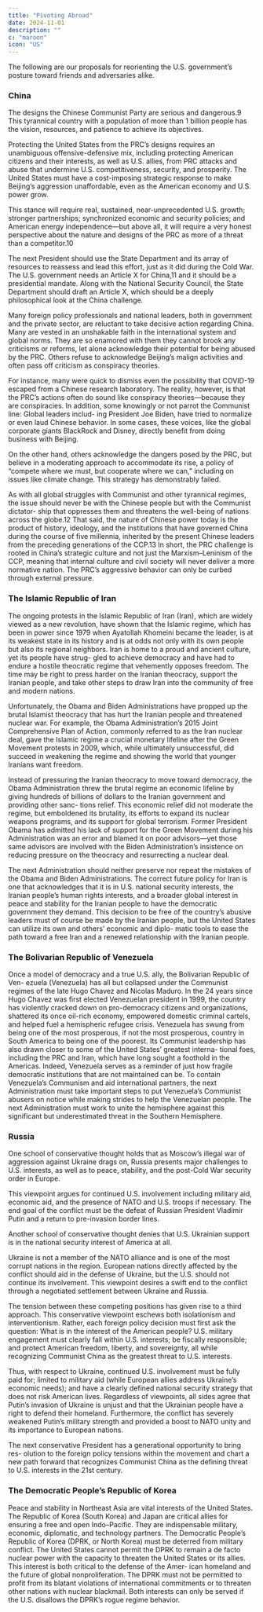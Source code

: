 ```yaml
---
title: "Pivoting Abroad"
date: 2024-11-01
description: ""
c: "maroon"
icon: "US"
---
```



The following are our proposals for reorienting the U.S. government’s posture toward friends and adversaries alike.


### China

The designs the Chinese Communist Party are serious and dangerous.9 This tyrannical country with a population of more than 1 billion people has the vision, resources, and patience to achieve its objectives.

Protecting the United States from the PRC’s designs requires an unambiguous offensive-defensive mix, including protecting American citizens and their interests, as well as U.S. allies, from PRC attacks and abuse that undermine U.S. competitiveness, security, and prosperity. The United States must have a cost-imposing strategic response to make Beijing’s aggression unaffordable, even as the American economy and U.S. power grow.

This stance will require real, sustained, near-unprecedented U.S. growth; stronger partnerships; synchronized economic and security policies; and American energy independence—but above all, it will require a very honest perspective about the nature and designs of the PRC as more of a threat than a competitor.10

The next President should use the State Department and its array of resources to reassess and lead this effort, just as it did during the Cold War. The U.S. government needs an Article X for China,11 and it should be a presidential mandate. Along with the National Security Council, the State Department should draft an Article X, which should be a deeply philosophical look at the China challenge.

Many foreign policy professionals and national leaders, both in government and the private sector, are reluctant to take decisive action regarding China. Many are vested in an unshakable faith in the international system and global norms. They are so enamored with them they cannot brook any criticisms or reforms, let alone acknowledge their potential for being abused by the PRC. Others refuse to acknowledge Beijing’s malign activities and often pass off criticism as conspiracy theories.

For instance, many were quick to dismiss even the possibility that COVID-19
escaped from a Chinese research laboratory. The reality, however, is that the PRC’s
actions often do sound like conspiracy theories—because they are conspiracies. In
addition, some knowingly or not parrot the Communist line: Global leaders includ-
ing President Joe Biden, have tried to normalize or even laud Chinese behavior.
In some cases, these voices, like the global corporate giants BlackRock and Disney,
directly benefit from doing business with Beijing.

On the other hand, others acknowledge the dangers posed by the PRC, but
believe in a moderating approach to accommodate its rise, a policy of “compete
where we must, but cooperate where we can,” including on issues like climate
change. This strategy has demonstrably failed.

As with all global struggles with Communist and other tyrannical regimes, the
issue should never be with the Chinese people but with the Communist dictator-
ship that oppresses them and threatens the well-being of nations across the globe.12
That said, the nature of Chinese power today is the product of history, ideology,
and the institutions that have governed China during the course of five millennia,
inherited by the present Chinese leaders from the preceding generations of the
CCP.13 In short, the PRC challenge is rooted in China’s strategic culture and not
just the Marxism–Leninism of the CCP, meaning that internal culture and civil
society will never deliver a more normative nation. The PRC’s aggressive behavior
can only be curbed through external pressure.


### The Islamic Republic of Iran

The ongoing protests in the Islamic Republic of Iran (Iran), which are widely
viewed as a new revolution, have shown that the Islamic regime, which has been
in power since 1979 when Ayatollah Khomeini became the leader, is at its weakest
state in its history and is at odds not only with its own people but also its regional
neighbors. Iran is home to a proud and ancient culture, yet its people have strug-
gled to achieve democracy and have had to endure a hostile theocratic regime that
vehemently opposes freedom. The time may be right to press harder on the Iranian
theocracy, support the Iranian people, and take other steps to draw Iran into the
community of free and modern nations.

Unfortunately, the Obama and Biden Administrations have propped up the
brutal Islamist theocracy that has hurt the Iranian people and threatened nuclear
war. For example, the Obama Administration’s 2015 Joint Comprehensive Plan of
Action, commonly referred to as the Iran nuclear deal, gave the Islamic regime a
crucial monetary lifeline after the Green Movement protests in 2009, which, while
ultimately unsuccessful, did succeed in weakening the regime and showing the
world that younger Iranians want freedom.

Instead of pressuring the Iranian theocracy to move toward democracy, the
Obama Administration threw the brutal regime an economic lifeline by giving
hundreds of billions of dollars to the Iranian government and providing other sanc-
tions relief. This economic relief did not moderate the regime, but emboldened its
brutality, its efforts to expand its nuclear weapons programs, and its support for
global terrorism. Former President Obama has admitted his lack of support for the
Green Movement during his Administration was an error and blamed it on poor
advisors—yet those same advisors are involved with the Biden Administration’s
insistence on reducing pressure on the theocracy and resurrecting a nuclear deal.

The next Administration should neither preserve nor repeat the mistakes of
the Obama and Biden Administrations. The correct future policy for Iran is one
that acknowledges that it is in U.S. national security interests, the Iranian people’s
human rights interests, and a broader global interest in peace and stability for the
Iranian people to have the democratic government they demand. This decision
to be free of the country’s abusive leaders must of course be made by the Iranian
people, but the United States can utilize its own and others’ economic and diplo-
matic tools to ease the path toward a free Iran and a renewed relationship with
the Iranian people.



### The Bolivarian Republic of Venezuela

Once a model of democracy and a true U.S. ally, the Bolivarian Republic of Ven-
ezuela (Venezuela) has all but collapsed under the Communist regimes of the late
Hugo Chavez and Nicolas Maduro. In the 24 years since Hugo Chavez was first
elected Venezuelan president in 1999, the country has violently cracked down on
pro-democracy citizens and organizations, shattered its once oil-rich economy,
empowered domestic criminal cartels, and helped fuel a hemispheric refugee crisis.
Venezuela has swung from being one of the most prosperous, if not the most
prosperous, country in South America to being one of the poorest. Its Communist
leadership has also drawn closer to some of the United States’ greatest interna-
tional foes, including the PRC and Iran, which have long sought a foothold in the
Americas. Indeed, Venezuela serves as a reminder of just how fragile democratic
institutions that are not maintained can be. To contain Venezuela’s Communism
and aid international partners, the next Administration must take important steps
to put Venezuela’s Communist abusers on notice while making strides to help the
Venezuelan people. The next Administration must work to unite the hemisphere
against this significant but underestimated threat in the Southern Hemisphere.


### Russia

One school of conservative thought holds that as Moscow’s illegal war of aggression against Ukraine drags on, Russia presents major challenges to U.S. interests, as well as to peace, stability, and the post-Cold War security order in Europe.

This viewpoint argues for continued U.S. involvement including military aid, economic aid, and the presence of NATO and U.S. troops if necessary. The end goal of the conflict must be the defeat of Russian President Vladimir Putin and a return to pre-invasion border lines. 

Another school of conservative thought denies that U.S. Ukrainian support is in the national security interest of America at all.

Ukraine is not a member of the NATO alliance and is one of the most corrupt nations in the region. European nations directly affected by the conflict should aid in the defense of Ukraine, but the U.S. should not continue its involvement. This viewpoint desires a swift end to the conflict through a negotiated settlement between Ukraine and Russia.

The tension between these competing positions has given rise to a third
approach. This conservative viewpoint eschews both isolationism and
interventionism. Rather, each foreign policy decision must first ask the
question: What is in the interest of the American people? U.S. military
engagement must clearly fall within U.S. interests; be fiscally responsible;
and protect American freedom, liberty, and sovereignty, all while recognizing
Communist China as the greatest threat to U.S. interests.

Thus, with respect to
Ukraine, continued U.S. involvement must be fully paid for; limited to military
aid (while European allies address Ukraine’s economic needs); and have a
clearly defined national security strategy that does not risk American lives.
Regardless of viewpoints, all sides agree that Putin’s invasion of Ukraine
is unjust and that the Ukrainian people have a right to defend their homeland.
Furthermore, the conflict has severely weakened Putin’s military strength and
provided a boost to NATO unity and its importance to European nations.


The next conservative President has a generational opportunity to bring res-
olution to the foreign policy tensions within the movement and chart a new path
forward that recognizes Communist China as the defining threat to U.S. interests
in the 21st century.


### The Democratic People’s Republic of Korea

Peace and stability in Northeast Asia are vital interests of the United States. The Republic of Korea (South Korea) and Japan are critical allies for ensuring a free and open Indo–Pacific. They are indispensable military, economic, diplomatic, and technology partners. The Democratic People’s Republic of Korea (DPRK, or North Korea) must be deterred from military conflict. The United States cannot permit the DPRK to remain a de facto nuclear power with the capacity to threaten the United States or its allies. This interest is both critical to the defense of the Amer- ican homeland and the future of global nonproliferation. The DPRK must not be permitted to profit from its blatant violations of international commitments or to threaten other nations with nuclear blackmail. Both interests can only be served if the U.S. disallows the DPRK’s rogue regime behavior.
